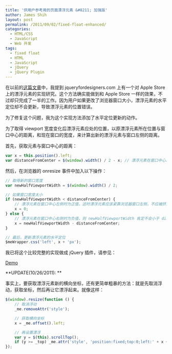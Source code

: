 ```yaml
---
title: '供用户参考用的页面漂浮元素 &#8211; 加强版'
author: James Shih
layout: post
permalink: /2011/09/02/fixed-float-enhanced/
categories:
  - HTML/CSS
  - JavaScript
  - Web 开发
tags:
  - fixed float
  - HTML
  - JavaScript
  - jQuery
  - jQuery Plugin
---
```

在以前的[这篇文章][1]中，我提到 jqueryfordesigners.com 上有一个对 Apple Store 上的漂浮元素的实现研究。这个方法确实能做到和 Apple Store 一样的效果，不过却只完成了一半的工作。因为用户如果更改了浏览器窗口大小，漂浮元素的水平定位却不会更新，导致漂浮元素的位置错误。

为了修复这个问题，我为这个实现方法添加了水平定位更新的动作。

<!--more-->

为了取得 viewport 宽度变化后漂浮元素应处的位置，以原漂浮元素所在位置与窗口中心的距离，和现在窗口的宽度，来计算出新的漂浮元素与窗口左侧的距离。

首先，获取元素与窗口中心的距离：

```javascript
var x = this.position().left;
var distanceFromCenter = $(window).width() / 2 - x; // 漂浮元素在窗口中心左侧时为正值; 在右侧时为负值
```

然后，在浏览器的 onresize 事件中加入以下操作：

```javascript
// 取得新的窗口宽度
var newHalfViewportWidth = $(window).width() / 2;

// 如果窗口宽度太小
if (newHalfViewportWidth < distanceFromCenter) {
    // 漂浮元素在窗口中心左侧时为正值，这时漂浮元素应该紧靠浏览器窗口左侧，不应被挤出浏览器窗口左侧
    x = 0;
} else {
    // 漂浮元素在窗口中心右侧时为负值，则 newHalfViewportWidth 肯定不会小于 distanceFromCenter，这时漂浮元素应被挤出浏览器窗口右侧
    x = newHalfViewportWidth - distanceFromCenter;
}

// 最后，更新漂浮元素的水平定位
$meWrapper.css('left', x + 'px');
```

我已将这个比较完整的实现做成 jQuery 插件，请参见：

<a class="btn" href="http://hyjk2000.github.io/jquery.sticky-float/">Demo</a>

**UPDATE(10/26/2011): **

事实上，要获取漂浮元素新的横向坐标，还有更简单粗暴的方法：就是先取消浮动，获取坐标，然后再让它漂浮起来。就像这样：

```javascript
$(window).resize(function () {
    // 取消浮动
    _me.removeAttr('style');

    // 获取横向坐标
    x = _me.offset().left;

    // 再设置漂浮
    var y = $(this).scrollTop();
    if (y >= _top) _me.attr('style', 'position:fixed;top:0;left:' + x + 'px');
});
```

 [1]: /2010/06/18/%E4%BE%9B%E7%94%A8%E6%88%B7%E5%8F%82%E8%80%83%E7%94%A8%E7%9A%84%E9%A1%B5%E9%9D%A2%E6%BC%82%E6%B5%AE%E5%85%83%E7%B4%A0/
